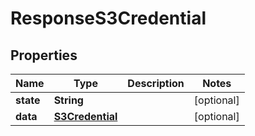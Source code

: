 

# ResponseS3Credential


## Properties

| Name | Type | Description | Notes |
|------------ | ------------- | ------------- | -------------|
|**state** | **String** |  |  [optional] |
|**data** | [**S3Credential**](S3Credential.md) |  |  [optional] |



